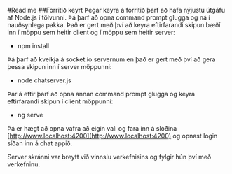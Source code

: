 #Read me
##Forritið keyrt
Þegar keyra á forritið þarf að hafa nýjustu útgáfu af Node.js í tölvunni. Þá þarf að opna command prompt glugga og ná í nauðsynlega pakka. Það er gert með því að keyra eftirfarandi skipun bæðí inn í möppu sem heitir client og í möppu sem heitir server:

* npm install


Þá þarf að kveikja á socket.io servernum en það er gert með því að gera þessa skipun inn í server möppunni:

* node chatserver.js


Þar á eftir þarf að opna annan command prompt glugga og keyra eftirfarandi skipun í client möppunni:

* ng serve


Þá er hægt að opna vafra að eigin vali og fara inn á slóðina [http://www.localhost:4200](http://www.localhost:4200) og opnast login síðan inn á chat appið.

Server skránni var breytt við vinnslu verkefnisins og fylgir hún því með verkefninu.